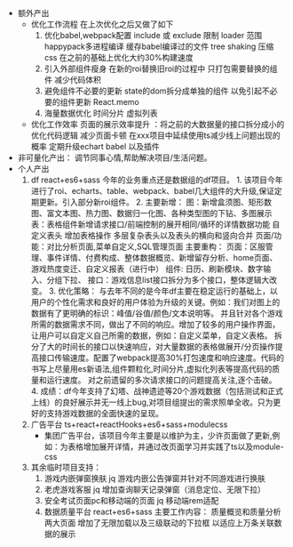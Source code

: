 - 额外产出
    - 优化工作流程 在上次优化之后又做了如下
        1. 优化babel,webpack配置
             include 或 exclude 限制 loader 范围
             happypack多进程编译
             缓存babel编译过的文件
             tree shaking
             压缩css
            在之前的基础上优化大约30%构建速度
        2. 引入外部组件瘦身
             在新的roi替换旧roi的过程中 只打包需要替换的组件 减少代码体积
        3. 避免组件不必要的更新
             state的dom拆分成单独的组件 以免引起不必要的组件更新
             React.memo
        4. 海量数据优化
            时间分片 虚拟列表
    - 优化工作效率
        页面的展示效率提升 ：将之前的大数据量的接口拆分成小的优化代码逻辑 减少页面卡顿
        在xxx项目中延续使用ts减少线上问题出现的概率
        定期升级echart babel 以及插件
- 非可量化产出： 调节同事心情,帮助解决项目/生活问题。
- 个人产出
    1. df react+es6+sass
            今年的业务重点还是数据组的df项目。
            1. 该项目今年进行了roi、echarts、table、webpack、babel几大组件的大升级,保证定期更新。引入部分新roi组件。
            2. 主要新增：
                图：新增盒须图、矩形数图、富文本图、热力图、数据归一化图、各种类型图的下钻、多图展示
                表：表格组件新增请求接口/前端控制的展开相同/循环的详情数据功能
                    自定义表头
                    增加表格操作
                    多层复杂表头以及表头的横向和竖向合并
                页面/功能：对比分析页面,菜单自定义,SQL管理页面
               主要重构：
                页面：区服管理、事件详情、付费构成、整体数据概览、新增留存分析、home页面、游戏热度变迁、自定义报表（进行中）
                组件: 日历、刷新模块、数字输入、分组下拉、
                接口：游戏信息list接口拆分为多个接口，整体逻辑大改变。
            3. 优化策略：
                与去年不同的是今年df主要在稳定运行的基础上，以用户的个性化需求和良好的用户体验为升级的关键。例如：我们对图上的数据有了更明确的标识：峰值/谷值/颜色/文本说明等。
                并且针对各个游戏所需的数据需求不同，做出了不同的响应。增加了较多的用户操作界面，让用户可以自定义自己所需的数据，例如：自定义菜单，自定义表格。
                拆分了大的时间长的接口以快速响应，对大量数据的表格做展开/分页操作提高接口传输速度。配置了webpack提高30%打包速度和响应速度。代码的书写上尽量用es新语法,组件颗粒化,时间分片,虚拟化列表等提高代码的质量和运行速度。
                对之前遗留的多次请求接口的问题提高关注,逐个击破。
            4. 成绩：df今年支持了幻塔、战神遗迹等20个游戏数据（包括测试和正式上线）的良好展示并无一线上bug,对项目组提出的需求照单全收。只为更好的支持游戏数据的全面快速的呈现。
    2. 广告平台 ts+react+reactHooks+es6+sass+modulecss
        - 集团广告平台，该项目今年主要是以维护为主，少许页面做了更新,例如：为表格增加展开详情，并通过改页面学习并实践了ts以及module-css
    3. 其余临时项目支持：
        1. 游戏内嵌弹窗换肤 jq
             游戏内嵌公告弹窗并针对不同游戏进行换肤
        2. 老虎游戏客服 jq
             增加查询聊天记录弹窗（消息定位、无限下拉）
        3. 安全考试页面pc和移动端的页面 jq
             移动端rem适配
        4. 数据质量平台 react+es6+sass
             主要工作内容：
                 质量概览和质量分析两大页面
                 增加了无限加载以及三级联动的下拉框 以适应上万条关联数据的展示